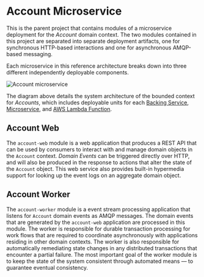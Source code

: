 # Account Microservice

This is the parent project that contains modules of a microservice deployment for the _Account_ domain context. The two modules contained in this project are separated into separate deployment artifacts, one for synchronous HTTP-based interactions and one for asynchronous AMQP-based messaging.

Each microservice in this reference architecture breaks down into three different independently deployable components.

![Account microservice](http://i.imgur.com/WZTR4lQ.png)

The diagram above details the system architecture of the bounded context for _Accounts_, which includes deployable units for each [Backing Service](https://12factor.net/backing-services), [Microservice](https://en.wikipedia.org/wiki/Microservices), and [AWS Lambda Function](https://en.wikipedia.org/wiki/AWS_Lambda).

## Account Web

The `account-web` module is a web application that produces a REST API that can be used by consumers to interact with and manage domain objects in the `Account` context. _Domain Events_ can be triggered directly over HTTP, and will also be produced in the response to actions that alter the state of the `Account` object. This web service also provides built-in hypermedia support for looking up the event logs on an aggregate domain object.

## Account Worker

The `account-worker` module is a event stream processing application that listens for `Account` domain events as AMQP messages. The domain events that are generated by the `account-web` application are processed in this module. The worker is responsible for durable transaction processing for work flows that are required to coordinate asynchronously with applications residing in other domain contexts. The worker is also responsible for automatically remediating state changes in any distributed transactions that encounter a partial failure. The most important goal of the worker module is to keep the state of the system consistent through automated means — to guarantee eventual consistency.
